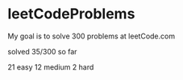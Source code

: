 # leetCodeProblems
My goal is to solve 300 problems at leetCode.com

solved 35/300 so far

21 easy
12 medium
2 hard
